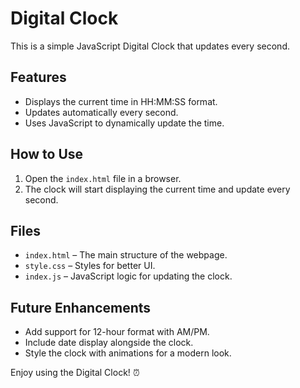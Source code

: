 # Digital Clock

This is a simple JavaScript Digital Clock that updates every second.

## Features
- Displays the current time in HH:MM:SS format.
- Updates automatically every second.
- Uses JavaScript to dynamically update the time.

## How to Use
1. Open the `index.html` file in a browser.
2. The clock will start displaying the current time and update every second.

## Files
- `index.html` – The main structure of the webpage.
- `style.css` – Styles for better UI.
- `index.js` – JavaScript logic for updating the clock.

## Future Enhancements
- Add support for 12-hour format with AM/PM.
- Include date display alongside the clock.
- Style the clock with animations for a modern look.

Enjoy using the Digital Clock! ⏰
